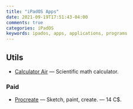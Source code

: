```yaml
---
title: "iPadOS Apps"
date: 2021-09-19T17:51:43-04:00
comments: true
categories: iPadOS
keywords: ipados, apps, applications, programs
---
```


## Utils

* [Calculator Air](https://apps.apple.com/ca/app/calculator-irocks/id1173365557) — Scientific math calculator.

### Paid

* [Procreate](https://apps.apple.com/ca/app/procreate/id425073498) — Sketch, paint, create. — 14 C$.
